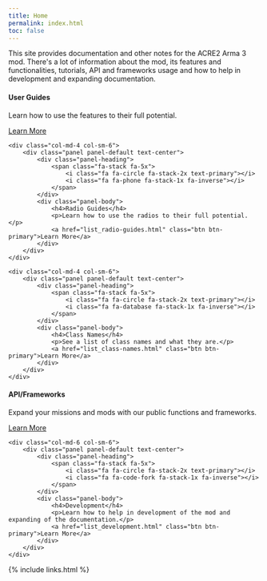 ```yaml
---
title: Home
permalink: index.html
toc: false
---
```


This site provides documentation and other notes for the ACRE2 Arma 3 mod. There's a lot of information about the mod, its features and functionalities, tutorials, API and frameworks usage and how to help in development and expanding documentation.

<div class="row">
    <div class="col-md-4 col-sm-6">
        <div class="panel panel-default text-center">
            <div class="panel-heading">
                <span class="fa-stack fa-5x">
                    <i class="fa fa-circle fa-stack-2x text-primary"></i>
                    <i class="fa fa-users fa-stack-1x fa-inverse"></i>
                </span>
            </div>
            <div class="panel-body">
                <h4>User Guides</h4>
                <p>Learn how to use the features to their full potential.</p>
                <a href="list_user-guides.html" class="btn btn-primary">Learn More</a>
            </div>
        </div>
    </div>

    <div class="col-md-4 col-sm-6">
        <div class="panel panel-default text-center">
            <div class="panel-heading">
                <span class="fa-stack fa-5x">
                    <i class="fa fa-circle fa-stack-2x text-primary"></i>
                    <i class="fa fa-phone fa-stack-1x fa-inverse"></i>
                </span>
            </div>
            <div class="panel-body">
                <h4>Radio Guides</h4>
                <p>Learn how to use the radios to their full potential.</p>
                <a href="list_radio-guides.html" class="btn btn-primary">Learn More</a>
            </div>
        </div>
    </div>

    <div class="col-md-4 col-sm-6">
        <div class="panel panel-default text-center">
            <div class="panel-heading">
                <span class="fa-stack fa-5x">
                    <i class="fa fa-circle fa-stack-2x text-primary"></i>
                    <i class="fa fa-database fa-stack-1x fa-inverse"></i>
                </span>
            </div>
            <div class="panel-body">
                <h4>Class Names</h4>
                <p>See a list of class names and what they are.</p>
                <a href="list_class-names.html" class="btn btn-primary">Learn More</a>
            </div>
        </div>
    </div>
</div>

<div class="row">
    <div class="col-md-6 col-sm-6">
        <div class="panel panel-default text-center">
            <div class="panel-heading">
                <span class="fa-stack fa-5x">
                    <i class="fa fa-circle fa-stack-2x text-primary"></i>
                    <i class="fa fa-building fa-stack-1x fa-inverse"></i>
                </span>
            </div>
            <div class="panel-body">
                <h4>API/Frameworks</h4>
                <p>Expand your missions and mods with our public functions and frameworks.</p>
                <a href="list_api.html" class="btn btn-primary">Learn More</a>
            </div>
        </div>
    </div>

    <div class="col-md-6 col-sm-6">
        <div class="panel panel-default text-center">
            <div class="panel-heading">
                <span class="fa-stack fa-5x">
                    <i class="fa fa-circle fa-stack-2x text-primary"></i>
                    <i class="fa fa-code-fork fa-stack-1x fa-inverse"></i>
                </span>
            </div>
            <div class="panel-body">
                <h4>Development</h4>
                <p>Learn how to help in development of the mod and expanding of the documentation.</p>
                <a href="list_development.html" class="btn btn-primary">Learn More</a>
            </div>
        </div>
    </div>
</div>

{% include links.html %}
